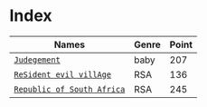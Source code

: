 # Index

| Names                  |Genre               |Point      |
|------------------------|---------------------|----------|
| [`Judegement`](Judgement/)|baby|207|
| [`ReSident evil villAge`](ReSident%20evil%20villAge/)|RSA|136|
| [`Republic of South Africa`](Republic%20of%S/)|RSA|245|
